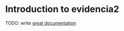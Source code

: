 # Introduction to evidencia2

TODO: write [great documentation](http://jacobian.org/writing/what-to-write/)
